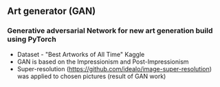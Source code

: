 ## Art generator (GAN)

### Generative adversarial Network for new art generation build using PyTorch
- Dataset - "Best Artworks of All Time" Kaggle
- GAN is based on the Impressionism and Post-Impressionism
- Super-resolution (https://github.com/idealo/image-super-resolution) was applied to chosen pictures (result of GAN work) 